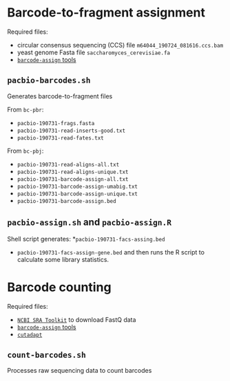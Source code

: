 # Barcode-to-fragment assignment

Required files:
* circular consensus sequencing (CCS) file `m64044_190724_081616.ccs.bam`
* yeast genome Fasta file `saccharomyces_cerevisiae.fa`
* [`barcode-assign` tools](https://github.com/ingolia-lab/barcode-assign)

## `pacbio-barcodes.sh`

Generates barcode-to-fragment files

From `bc-pbr`:
* `pacbio-190731-frags.fasta`
* `pacbio-190731-read-inserts-good.txt`
* `pacbio-190731-read-fates.txt`

From `bc-pbj`:
* `pacbio-190731-read-aligns-all.txt`
* `pacbio-190731-read-aligns-unique.txt`
* `pacbio-190731-barcode-assign-all.txt`
* `pacbio-190731-barcode-assign-umabig.txt`
* `pacbio-190731-barcode-assign-unique.txt`
* `pacbio-190731-barcode-assign.bed`

## `pacbio-assign.sh` and `pacbio-assign.R`

Shell script generates:
*`pacbio-190731-facs-assing.bed`
* `pacbio-190731-facs-assign-gene.bed`
and then runs the R script to calculate some library statistics.

# Barcode counting

Required files:
* [`NCBI SRA Toolkit`](https://trace.ncbi.nlm.nih.gov/Traces/sra/sra.cgi?view=software) to download FastQ data
* [`barcode-assign` tools](https://github.com/ingolia-lab/barcode-assign)
* [`cutadapt`](https://cutadapt.readthedocs.io/en/stable/index.html)

## `count-barcodes.sh`

Processes raw sequencing data to count barcodes


